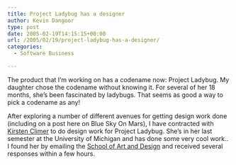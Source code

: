 ```yaml
---
title: Project Ladybug has a designer
author: Kevin Dangoor
type: post
date: 2005-02-19T14:15:15+00:00
url: /2005/02/19/project-ladybug-has-a-designer/
categories:
  - Software Business

---
```

The product that I&#8217;m working on has a codename now: Project Ladybug. My daughter chose the codename without knowing it. For several of her 18 months, she&#8217;s been fascinated by ladybugs. That seems as good a way to pick a codename as any!

After exploring a number of different avenues for getting design work done (including on a post here on Blue Sky On Mars), I have contracted with [Kirsten Climer][1] to do design work for Project Ladybug. She&#8217;s in her last semester at the University of Michigan and has done some very cool work.. I found her by emailing the [School of Art and Design][2] and received several responses within a few hours.

 [1]: http://www.coroflot.com/public/individual_details.asp?job_seeker_id=48950&t=&display_portfolio=yes
 [2]: http://art-design.umich.edu/